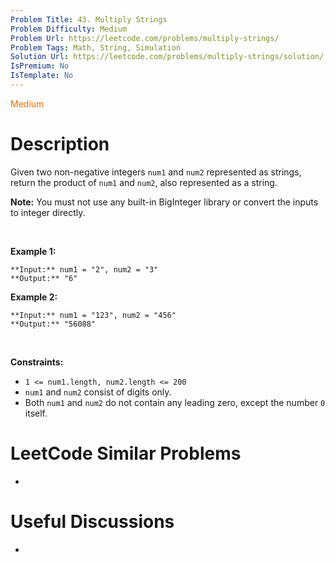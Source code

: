 ```yaml
---
Problem Title: 43. Multiply Strings
Problem Difficulty: Medium
Problem Url: https://leetcode.com/problems/multiply-strings/
Problem Tags: Math, String, Simulation
Solution Url: https://leetcode.com/problems/multiply-strings/solution/
IsPremium: No
IsTemplate: No
---
```


<span style="color: rgb(239, 108, 0);">Medium</span>

# Description

Given two non-negative integers `num1` and `num2` represented as strings, return the product of `num1` and `num2`, also represented as a string.


**Note:** You must not use any built-in BigInteger library or convert the inputs to integer directly.


 


**Example 1:**



```
**Input:** num1 = "2", num2 = "3"
**Output:** "6"

```
**Example 2:**



```
**Input:** num1 = "123", num2 = "456"
**Output:** "56088"

```

 


**Constraints:**


* `1 <= num1.length, num2.length <= 200`
* `num1` and `num2` consist of digits only.
* Both `num1` and `num2` do not contain any leading zero, except the number `0` itself.




# LeetCode Similar Problems

- []()

# Useful Discussions

- []()
